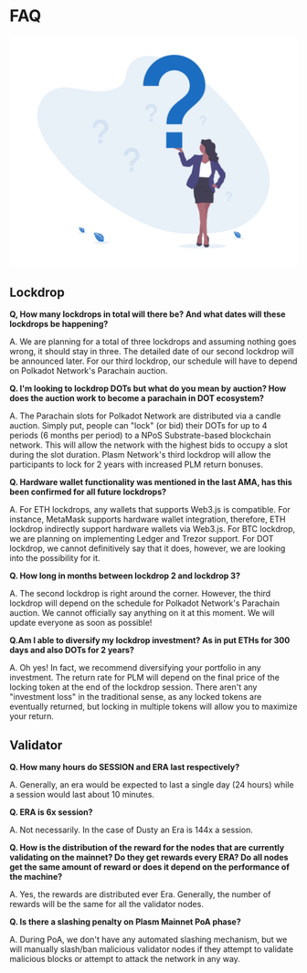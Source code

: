 # FAQ

![](../.gitbook/assets/undraw_questions_75e0.png)

## Lockdrop

**Q, How many lockdrops in total will there be? And what dates will these lockdrops be happening?**

A. We are planning for a total of three lockdrops and assuming nothing goes wrong, it should stay in three. The detailed date of our second lockdrop will be announced later. For our third lockdrop, our schedule will have to depend on Polkadot Network's Parachain auction.

**Q. I'm looking to lockdrop DOTs but what do you mean by auction? How does the auction work to become a parachain in DOT ecosystem?**

A. The Parachain slots for Polkadot Network are distributed via a candle auction. Simply put, people can "lock" \(or bid\) their DOTs for up to 4 periods \(6 months per period\) to a NPoS Substrate-based blockchain network. This will allow the network with the highest bids to occupy a slot during the slot duration. Plasm Network's third lockdrop will allow the participants to lock for 2 years with increased PLM return bonuses.

**Q. Hardware wallet functionality was mentioned in the last AMA, has this been confirmed for all future lockdrops?**

A. For ETH lockdrops, any wallets that supports Web3.js is compatible. For instance, MetaMask supports hardware wallet integration, therefore, ETH lockdrop indirectly support hardware wallets via Web3.js. For BTC lockdrop, we are planning on implementing Ledger and Trezor support. For DOT lockdrop, we cannot definitively say that it does, however, we are looking into the possibility for it.

**Q. How long in months between lockdrop 2 and lockdrop 3?**

A. The second lockdrop is right around the corner. However, the third lockdrop will depend on the schedule for Polkadot Network's Parachain auction. We cannot officially say anything on it at this moment. We will update everyone as soon as possible!

**Q.Am I able to diversify my lockdrop investment? As in put ETHs for 300 days and also DOTs for 2 years?**

A. Oh yes! In fact, we recommend diversifying your portfolio in any investment. The return rate for PLM will depend on the final price of the locking token at the end of the lockdrop session. There aren't any "investment loss" in the traditional sense, as any locked tokens are eventually returned, but locking in multiple tokens will allow you to maximize your return.

## Validator

**Q. How many hours do SESSION and ERA last respectively?**

A. Generally, an era would be expected to last a single day \(24 hours\) while a session would last about 10 minutes.

**Q. ERA is 6x session?**

A. Not necessarily. In the case of Dusty an Era is 144x a session.

**Q. How is the distribution of the reward for the nodes that are currently validating on the mainnet? Do they get rewards every ERA? Do all nodes get the same amount of reward or does it depend on the performance of the machine?**

A. Yes, the rewards are distributed ever Era. Generally, the number of rewards will be the same for all the validator nodes.

**Q. Is there a slashing penalty on Plasm Mainnet PoA phase?**

A. During PoA, we don't have any automated slashing mechanism, but we will manually slash/ban malicious validator nodes if they attempt to validate malicious blocks or attempt to attack the network in any way.

